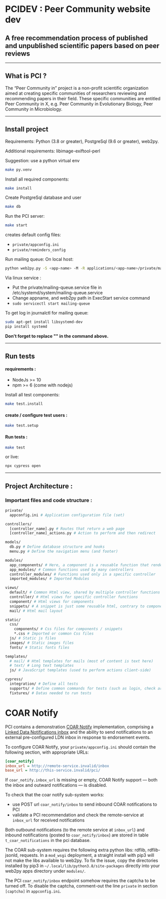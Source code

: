 # PCIDEV : Peer Community website dev

## A free recommendation process of published and unpublished scientific papers based on peer reviews

---

## What is PCI ?

The “Peer Community in” project is a non-profit scientific organization aimed at creating specific communities of researchers reviewing and recommending papers in their field. These specific communities are entitled Peer Community in X, e.g. Peer Community in Evolutionary Biology, Peer Community in Microbiology.

---

## Install project

Requirements: Python (3.8 or greater), PostgreSql (9.6 or greater), web2py.

Additional requirements: libimage-exiftool-perl

Suggestion: use a python virtual env

```bash
make py.venv
```

Install all required components:

```bash
make install
```

Create PostgreSql database and user
```bash
make db
```

Run the PCI server:

```bash
make start
```
creates default config files:
- `private/appconfig.ini`
- `private/reminders_config`

Run mailing queue:
On local host:
```bash
python web2py.py -S <app-name> -M -R applications/<app-name>/private/mail_queue.py
```

Via linux service : 
- Put the private/mailing-queue.service file in /etc/systemd/system/mailing-queue.service
- Change appname, and web2py path in ExecStart service command
- ```sudo servicectl start mailing-queue```

To get log in journalctl for mailing queue:
```bash
sudo apt-get install libsystemd-dev
pip install systemd 
```

**Don't forget to replace "<app-name>" in the command above.**

---

## Run tests

#### requirements :

- NodeJs >= 10
- npm >= 6 (come with nodejs)

Install all test components:

```bash
make test.install
```

#### create / configure test users :

```bash
make test.setup
```

#### Run tests :

```bash
make test
```

or live:
```bash
npx cypress open
```

---

## Project Architecture :

### Important files and code structure :

```bash
private/
  appconfig.ini # Application configuration file (set)

controllers/
  [controller_name].py # Routes that return a web page
  [controller_name]_actions.py # Action to perform and then redirect

models/
  db.py # Define database structure and hooks
  menu.py # Define the navigation menu (and footer)

modules/
  app_components/ # Here, a component is a reusable function that render Html (most of components have a related html view file)
  app_modules/ # Common functions used by many controllers
  controller_modules/ # Functions used only in a specific controller
  imported_modules/ # Imported Modules

views/
  default/ # Common Html view, shared by multiple controller functions
  controller/ # Html views for specific controller functions
  component/ # Html views for components
  snippets/ # A snippet is just some reusable html, contrary to components no module function is needed to be run
  mail/ # Html mail layout

static/
  css/
    components/ # Css files for components / snippets
    *.css # Imported or common Css files
  js/ # Static js files
  images/ # Static images files
  fonts/ # Static fonts files

templates/
  # mail/ # Html templates for mails (most of content is text here)
  # text/ # Long text templates
  js/ # JavaScript templates (used to perform actions client-side)

cypress/
  integration/ # Define all tests
  supports/ # Define common commands for tests (such as login, check article status...)
  fixtures/ # Datas needed to run tests
```


# COAR Notify

PCI contains a demonstration [COAR Notify](https://notify.coar-repositories.org/) implementation, comprising a [Linked
Data Notifications inbox](https://www.w3.org/TR/ldn/#receiver) and the ability to send notifications to an external
pre-configured LDN inbox in response to endorsement events.

To configure COAR Notify, your `private/appconfig.ini` should contain the following section, with appropriate URLs:

```ini
[coar_notify]
inbox_url = http://remote-service.invalid/inbox
base_url = http://this-service.invalid/pci/
```

If `coar_notify.inbox_url` is missing or empty, COAR Notify support — both the inbox and outward notifications — is
disabled.

To check that the coar notify sub-system works:
- use POST url `coar_notify/inbox` to send inbound COAR notifications to PCI
- validate a PCI recommendation and check the remote-service at `inbox_url` for received notifications

Both outbound notifications (to the remote service at `inbox_url`)
and inbound notifications (posted to `coar_notify/inbox`)
are stored in table `t_coar_notifications` in the pci database.

The COAR sub-system requires the following extra python libs: rdflib, rdflib-jsonld, requests.
In a `mod_wsgi` deployment, a straight install with pip3 will not make the libs available to web2py.
To fix the issue, copy the directories installed by pip3 in `~/.local/lib/python3.8/site-packages`
directly into your web2py apps directory under `modules/`.

The PCI `coar_notify/inbox` endpoint somehow requires the captcha to be turned off.  To disable
the captcha, comment-out the line `private` in section `[captcha]` in `appconfig.ini`.
